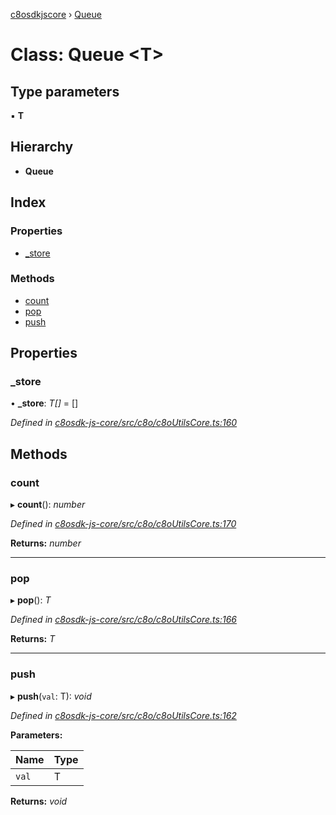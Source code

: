 [c8osdkjscore](../README.md) › [Queue](queue.md)

# Class: Queue <**T**>

## Type parameters

▪ **T**

## Hierarchy

* **Queue**

## Index

### Properties

* [_store](queue.md#_store)

### Methods

* [count](queue.md#count)
* [pop](queue.md#pop)
* [push](queue.md#push)

## Properties

###  _store

• **_store**: *T[]* =  []

*Defined in [c8osdk-js-core/src/c8o/c8oUtilsCore.ts:160](https://github.com/convertigo/c8osdk-angular/blob/a9907e2/src/c8o/c8oUtilsCore.ts#L160)*

## Methods

###  count

▸ **count**(): *number*

*Defined in [c8osdk-js-core/src/c8o/c8oUtilsCore.ts:170](https://github.com/convertigo/c8osdk-angular/blob/a9907e2/src/c8o/c8oUtilsCore.ts#L170)*

**Returns:** *number*

___

###  pop

▸ **pop**(): *T*

*Defined in [c8osdk-js-core/src/c8o/c8oUtilsCore.ts:166](https://github.com/convertigo/c8osdk-angular/blob/a9907e2/src/c8o/c8oUtilsCore.ts#L166)*

**Returns:** *T*

___

###  push

▸ **push**(`val`: T): *void*

*Defined in [c8osdk-js-core/src/c8o/c8oUtilsCore.ts:162](https://github.com/convertigo/c8osdk-angular/blob/a9907e2/src/c8o/c8oUtilsCore.ts#L162)*

**Parameters:**

Name | Type |
------ | ------ |
`val` | T |

**Returns:** *void*
